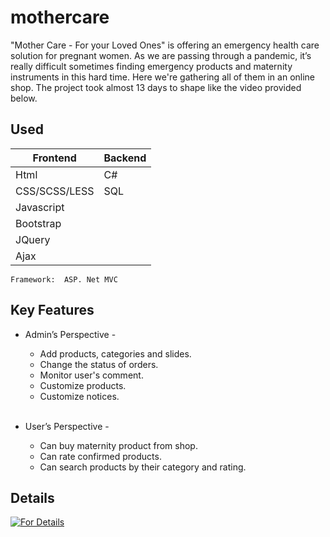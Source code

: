 # mothercare
"Mother Care - For your Loved Ones" is offering an emergency health care solution for pregnant women. As we are 
passing through a pandemic, it’s really difficult sometimes finding emergency products and maternity 
instruments in this hard time. Here we're gathering all of them in an online shop. 
    The project took almost 13 days to shape like the video provided below.

## Used
  Frontend  | Backend
  ------------- | -------------
  Html  | C#
  CSS/SCSS/LESS  | SQL
  Javascript | 
  Bootstrap | 
  JQuery |
  Ajax | 
  
    Framework:  ASP. Net MVC
 
## Key Features
  - Admin’s Perspective -</br>
    - Add products, categories and slides.</br>
    - Change the status of orders.</br>
    - Monitor user's comment.</br>
    - Customize products.</br>
    - Customize notices.</br></br>
   
  - User’s Perspective -</br>
    - Can buy maternity product from shop.</br>
    - Can rate confirmed products. </br>
    - Can search products by their category and rating. </br>

## Details
[![For Details](https://img.youtube.com/vi/uXxFRcwUoa4/hqdefault.jpg)](https://youtu.be/uXxFRcwUoa4)
